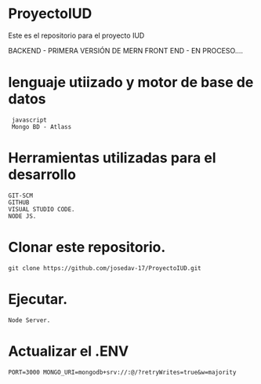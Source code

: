# ProyectoIUD
Este es el repositorio para el proyecto IUD

BACKEND - PRIMERA VERSIÓN DE MERN
FRONT END - EN PROCESO....

# lenguaje utiizado y motor de base de datos
     
     javascript
     Mongo BD - Atlass

# Herramientas utilizadas para el desarrollo

    GIT-SCM
    GITHUB
    VISUAL STUDIO CODE.
    NODE JS.

# Clonar este repositorio.

    git clone https://github.com/josedav-17/ProyectoIUD.git

# Ejecutar.  

    Node Server.

# Actualizar el .ENV

    PORT=3000 MONGO_URI=mongodb+srv://:@/?retryWrites=true&w=majority
    
